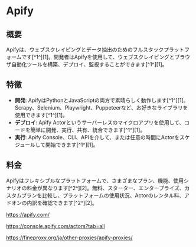 # Apify

## 概要
Apifyは、ウェブスクレイピングとデータ抽出のためのフルスタックプラットフォームです[^1^][1]。開発者はApifyを使用して、ウェブスクレイピングとブラウザ自動化ツールを構築、デプロイ、監視することができます[^1^][1]。

## 特徴
- **開発**: ApifyはPythonとJavaScriptの両方で素晴らしく動作します[^1^][1]。Scrapy、Selenium、Playwright、Puppeteerなど、お好きなライブラリを使用できます[^1^][1]。
- **デプロイ**: Apify Actorというサーバーレスのマイクロアプリを使用して、コードを簡単に開発、実行、共有、統合できます[^1^][1]。
- **実行**: Apify Console、CLI、APIを介して、または任意の時間にActorをスケジュールして開始できます[^1^][1]。

## 料金
Apifyはフレキシブルなプラットフォームで、さまざまなプラン、機能、使用シナリオの料金が異なります[^2^][2]。無料、スターター、エンタープライズ、カスタムプランを比較し、プラットフォームの使用状況、Actorのレンタル料、アドオンの内訳を確認できます[^2^][2]。

https://apify.com/

https://console.apify.com/actors?tab=all

https://fineproxy.org/ja/other-proxies/apify-proxies/
